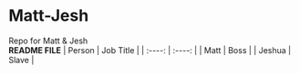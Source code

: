 # Matt-Jesh
Repo for Matt &amp; Jesh
\
**README FILE**
| Person      | Job Title |
| :----:      | :----:    |
| Matt        | Boss      |
| Jeshua      | Slave     |
